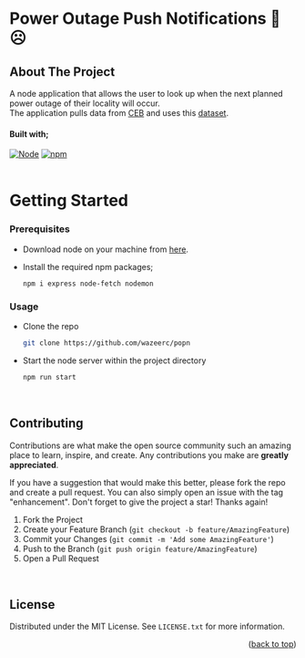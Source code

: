 <!-- ReadMe template forked from: https://github.com/othneildrew/Best-README-Template -->

<a name="readme-top"></a>
# Power Outage Push Notifications 🔌☹️
<!-- ABOUT THE PROJECT -->

## About The Project

A node application that allows the user to look up when the next planned power outage of their locality will occur.<br>
The application pulls data from [CEB](https://ceb.mu/customer-corner/power-outage-information) and uses this [dataset](https://github.com/MrSunshyne/mauritius-dataset-electricity). 
<br>
#### Built with;

[![Node][Node.js]][Node-url]
[![npm][npm]][npm-url]
<br><br>
<!-- GETTING STARTED -->
# Getting Started

### Prerequisites

- Download node on your machine from [here](https://nodejs.org/en/download/).
- Install the required npm packages;

  ```
  npm i express node-fetch nodemon
  ```

<!-- USAGE EXAMPLES -->
### Usage

- Clone the repo

  ```sh
  git clone https://github.com/wazeerc/popn
  ```

- Start the node server within the project directory

  ```sh
  npm run start
  ``` 
<br>

<!-- CONTRIBUTING -->
## Contributing

Contributions are what make the open source community such an amazing place to learn, inspire, and create. Any contributions you make are **greatly appreciated**.

If you have a suggestion that would make this better, please fork the repo and create a pull request. You can also simply open an issue with the tag "enhancement".
Don't forget to give the project a star! Thanks again!

1. Fork the Project
2. Create your Feature Branch (`git checkout -b feature/AmazingFeature`)
3. Commit your Changes (`git commit -m 'Add some AmazingFeature'`)
4. Push to the Branch (`git push origin feature/AmazingFeature`)
5. Open a Pull Request

<br>

<!-- LICENSE -->
## License

Distributed under the MIT License. See `LICENSE.txt` for more information.

<p align="right">(<a href="#readme-top">back to top</a>)</p>


<!-- MARKDOWN LINKS & IMAGES -->
[Node.js]: https://img.shields.io/badge/node.js-000000?style=for-the-badge&logo=nodedotjs&logoColor=white
[Node-url]: https://nodejs.org/
[npm]: https://img.shields.io/badge/npm-000000?style=for-the-badge&logo=npm&logoColor=white
[npm-url]: https://www.npmjs.com/
